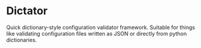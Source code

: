 # Dictator

Quick dictionary-style configuration validator framework. Suitable for things like validating configuration files written as JSON or directly from python dictionaries.
